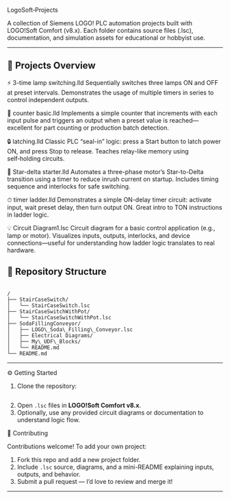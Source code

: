 


LogoSoft‑Projects

A  collection of Siemens LOGO! PLC automation projects built with LOGO!Soft Comfort (v8.x). Each folder contains source files (.lsc), documentation, and simulation assets for educational or hobbyist use.

---

## 🚧 Projects Overview

⚡ 3-time lamp switching.lld
Sequentially switches three lamps ON and OFF at preset intervals. Demonstrates the usage of multiple timers in series to control independent outputs.

🔄 counter basic.lld
Implements a simple counter that increments with each input pulse and triggers an output when a preset value is reached—excellent for part counting or production batch detection.


🔒 latching.lld
Classic PLC “seal-in” logic: press a Start button to latch power ON, and press Stop to release. Teaches relay-like memory using self‑holding circuits. 


🔁 Star-delta starter.lld
Automates a three-phase motor’s Star-to-Delta transition using a timer to reduce inrush current on startup. Includes timing sequence and interlocks for safe switching.

⏱ timer ladder.lld
Demonstrates a simple ON-delay timer circuit: activate input, wait preset delay, then turn output ON. Great intro to TON instructions in ladder logic. 


💡 Circuit Diagram1.lsc
Circuit diagram for a basic control application (e.g., lamp or motor). Visualizes inputs, outputs, interlocks, and device connections—useful for understanding how ladder logic translates to real hardware.



## 📁 Repository Structure

```

/
├── StairCaseSwitch/
│   └── StairCaseSwitch.lsc
├── StairCaseSwitchWithPot/
│   └── StairCaseSwitchWithPot.lsc
├── SodaFillingConveyor/
│   ├── LOGO\_Soda\_Filling\_Conveyor.lsc
│   ├── Electrical Diagrams/
│   ├── My\_UDF\_Blocks/
│   └── README.md
└── README.md

````



---
 ⚙️ Getting Started

1. Clone the repository:
   ```bash git clone https://github.com/VedantJadhav258/LogoSoft-Projects.git
2. Open `.lsc` files in **LOGO!Soft Comfort v8.x**.
3. Optionally, use any provided circuit diagrams or documentation to understand logic flow.
 

 🤝 Contributing

Contributions welcome! To add your own project:

1. Fork this repo and add a new project folder.
2. Include `.lsc` source, diagrams, and a mini-README explaining inputs, outputs, and behavior.
3. Submit a pull request — I’d love to review and merge it!
---

